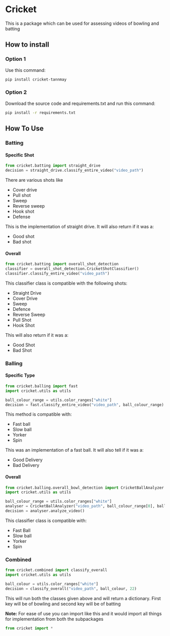 # Cricket
This is a package which can be used for assessing videos of bowling and batting

## How to install
### Option 1
Use this command:
```bash
pip install cricket-tannmay
```
### Option 2
Download the source code and requirements.txt and run this command:
```bash
pip install -r requirements.txt
```

## How To Use
### Batting
#### Specific Shot
```python
from cricket.batting import straight_drive
decision = straight_drive.classify_entire_video("video_path")
```
There are various shots like 
- Cover drive
- Pull shot
- Sweep
- Reverse sweep
- Hook shot
- Defense

This is the implementation of straight drive.
It will also return if it was a:
- Good shot
- Bad shot

#### Overall
```python
from cricket.batting import overall_shot_detection
classifier = overall_shot_detection.CricketShotClassifier()
classifier.classify_entire_video("video_path")
```
This classifier class is compatible with the following shots:
- Straight Drive
- Cover Drive
- Sweep
- Defence
- Reverse Sweep
- Pull Shot
- Hook Shot

This will also return if it was a:
- Good Shot
- Bad Shot

### Balling
#### Specific Type

```python
from cricket.balling import fast
import cricket.utils as utils

ball_colour_range = utils.color_ranges["white"]
decision = fast.classify_entire_video("video_path", ball_colour_range)
```
This method is compatible with:
- Fast ball
- Slow ball
- Yorker
- Spin

This was an implementation of a fast ball. It will also tell if it was a:
- Good Delivery
- Bad Delivery

#### Overall
```python
from cricket.balling.overall_bowl_detection import CricketBallAnalyzer
import cricket.utils as utils

ball_colour_range = utils.color_ranges["white"]
analyser = CricketBallAnalyzer("video_path", ball_colour_range[0], ball_colour_range[1], 22)
decision = analyser.analyze_video()
```
This classifier class is compatible with:
- Fast Ball
- Slow ball
- Yorker
- Spin

### Combined
```python
from cricket.combined import classify_overall
import cricket.utils as utils

ball_colour = utils.color_ranges["white"]
decision = classify_overall("video_path", ball_colour, 22)
```
This will run both the classes given above and will return a dictionary. First key will be of bowling and second key will be of batting

**Note:** For ease of use you can import like this and it would import all things for implementation from both the subpackages
```python
from cricket import *
```

